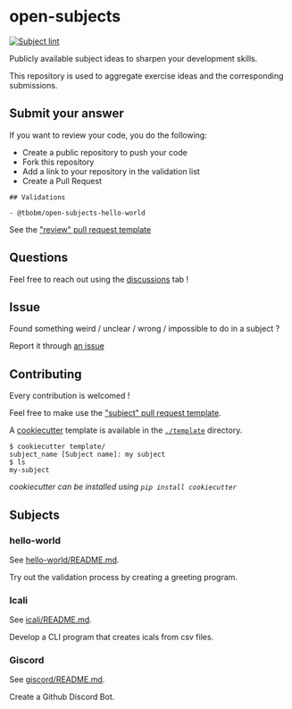 # open-subjects

[![Subject lint](https://github.com/tbobm/open-subjects/workflows/open-subjects/badge.svg)](https://github.com/tbobm/open-subjects/workflows/open-subjects/)

Publicly available subject ideas to sharpen your development skills.

This repository is used to aggregate exercise ideas and the corresponding submissions.

## Submit your answer

If you want to review your code, you do the following:

- Create a public repository to push your code
- Fork this repository
- Add a link to your repository in the validation list
- Create a Pull Request

```text
## Validations

- @tbobm/open-subjects-hello-world
```

See the ["review" pull request template](./.github/PULL_REQUEST_TEMPLATE/review.md)

## Questions

Feel free to reach out using the [discussions][gh-discussions] tab !

## Issue

Found something weird / unclear / wrong / impossible to do in a subject ?

Report it through [an issue][gh-issue-new]

## Contributing

Every contribution is welcomed !

Feel free to make use the ["subject" pull request template](./.github/PULL_REQUEST_TEMPLATE/subject.md).

A [cookiecutter][cookiecutter] template is available in the [`./template`](./template/) directory.

```console
$ cookiecutter template/
subject_name [Subject name]: my subject
$ ls
my-subject
```

_cookiecutter can be installed using `pip install cookiecutter`_

## Subjects

### hello-world

See [hello-world/README.md](./subjects/hello-world/README.md).

Try out the validation process by creating a greeting program.

### Icali

See [icali/README.md](./subjects/icali/README.md).

Develop a CLI program that creates icals from csv files.

### Giscord

See [giscord/README.md](./subjects/giscord/README.md).

Create a Github Discord Bot.

[cookiecutter]: https://cookiecutter.readthedocs.io/
[gh-discussions]: https://github.com/tbobm/open-subjects/discussions
[gh-issue-new]: https://github.com/tbobm/open-subjects/issues/new
